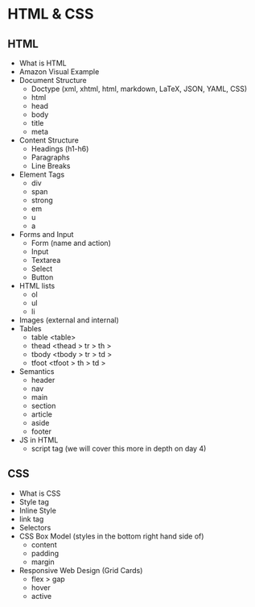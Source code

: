 # HTML & CSS

## HTML

- What is HTML
- Amazon Visual Example
- Document Structure
  - Doctype (xml, xhtml, html, markdown, LaTeX, JSON, YAML, CSS)
  - html
  - head
  - body
  - title
  - meta
- Content Structure
  - Headings (h1-h6)
  - Paragraphs
  - Line Breaks
- Element Tags
  - div
  - span
  - strong
  - em
  - u
  - a
- Forms and Input
  - Form (name and action)
  - Input
  - Textarea
  - Select
  - Button
- HTML lists
  - ol
  - ul
  - li
- Images (external and internal)
- Tables
  - table \<table>
  - thead \<thead > tr > th >
  - tbody \<tbody > tr > td >
  - tfoot \<tfoot > th > td >
- Semantics
  - header
  - nav
  - main
  - section
  - article
  - aside
  - footer
- JS in HTML
  - script tag (we will cover this more in depth on day 4)

## CSS

- What is CSS
- Style tag
- Inline Style
- link tag
- Selectors
- CSS Box Model (styles in the bottom right hand side of)
  - content
  - padding
  - margin
- Responsive Web Design (Grid Cards)
  - flex > gap
  - hover
  - active
  
